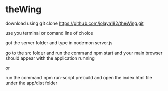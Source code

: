 # theWing
download using git clone https://github.com/jolaya182/theWing.git

use you terminal or comand line of choice

got the server folder and type in nodemon server.js

go to the src folder and run the command npm start and your main browser should appear with the application running

or

run the command npm run-script prebuild and open the index.html file under the app/dist folder